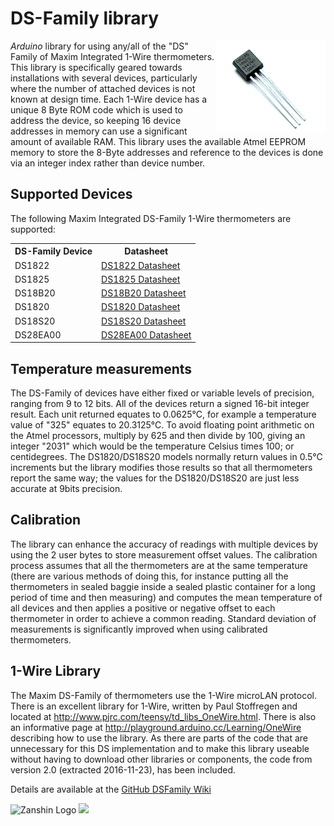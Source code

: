 # DS-Family library
<img src="https://github.com/SV-Zanshin/DSFamily/blob/master/Images/DS18B20.jpg" width="175" align="right"/> *Arduino* library for using any/all of the "DS" Family of Maxim Integrated 1-Wire thermometers.  This library is specifically geared towards installations with several devices, particularly where the number of
attached devices is not known at design time. Each 1-Wire device has a unique 8 Byte ROM code which is used to address the device, so keeping 16 device addresses in memory can use a significant amount of available
RAM. This library uses the available Atmel EEPROM memory to store the 8-Byte addresses and reference to the devices is done via an integer index rather than device number.

## Supported Devices
The following Maxim Integrated DS-Family 1-Wire thermometers are supported:

<table>
 <th>DS-Family Device</th>
 <th>Datasheet</th>
 <tr>
  <td>DS1822</td>
  <td><a href="https://datasheets.maximintegrated.com/en/ds/DS1822.pdf">DS1822 Datasheet</a></td>
 </tr>
 <tr>
  <td>DS1825</td>
  <td><a href="https://datasheets.maximintegrated.com/en/ds/DS1825.pdf">DS1825 Datasheet</a></td>
 </tr>
 <tr>
  <td>DS18B20</td>
  <td><a href="http://datasheets.maximintegrated.com/en/ds/DS18B20.pdf">DS18B20 Datasheet</a></td>
 </tr>
 <tr>
  <td>DS1820</td>
  <td><a href="https://datasheets.maximintegrated.com/en/ds/DS18S20.pdf">DS1820 Datasheet</a></td>
 </tr>
 <tr>
  <td>DS18S20</td>
  <td><a href="https://datasheets.maximintegrated.com/en/ds/DS18S20.pdf">DS18S20 Datasheet</a></td>
 </tr>
 <tr>
  <td>DS28EA00</td>
  <td><a href="https://datasheets.maximintegrated.com/en/ds/DS28EA00.pdf">DS28EA00 Datasheet</a></td>
 </tr>
</table>

## Temperature measurements
The DS-Family of devices have either fixed or variable levels of precision, ranging from 9 to 12 bits. All of the devices return a signed 16-bit integer result. Each unit returned equates to 0.0625°C, for example a temperature value of "325" equates to 20.3125°C. To avoid floating point arithmetic on the Atmel processors, multiply by 625 and then divide by 100, giving an integer "2031" which would be the temperature Celsius times 100; or centidegrees.  The DS1820/DS18S20 models normally return values in 0.5°C increments but the library modifies those results so that all thermometers report the same way; the values for the DS1820/DS18S20 are just less accurate at 9bits precision.

## Calibration
The library can enhance the accuracy of readings with multiple devices by using the 2 user bytes to store measurement offset values. The calibration process assumes that all the thermometers are at the same temperature (there are various methods of doing this, for instance putting all the thermometers in sealed baggie inside a sealed plastic container for a long period of time and then measuring) and computes the mean temperature of all devices and then applies a positive or negative offset to each thermometer in order to achieve a common reading. Standard deviation of measurements is significantly improved when using calibrated thermometers.

## 1-Wire Library
The Maxim DS-Family of thermometers use the 1-Wire microLAN protocol. There is an excellent library for 1-Wire, written by Paul Stoffregen and located at http://www.pjrc.com/teensy/td_libs_OneWire.html. 
There is also an informative page at http://playground.arduino.cc/Learning/OneWire describing how to use the library. As there are parts of the code that are unnecessary for this DS implementation and 
to make this library useable without having to download other libraries or components, the code from version 2.0 (extracted 2016-11-23), has been included.

Details are available at the [GitHub DSFamily Wiki](https://github.com/SV-Zanshin/DSFamily/wiki)

![Zanshin Logo](https://www.sv-zanshin.com/r/images/site/gif/zanshinkanjitiny.gif) <img src="https://www.sv-zanshin.com/r/images/site/gif/zanshintext.gif" width="75"/>
